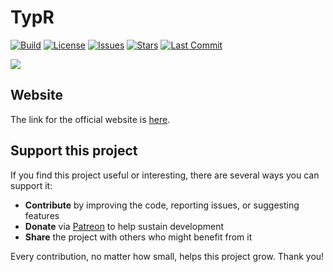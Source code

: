 # TypR
[![Build](https://github.com/we-data-ch/typr/actions/workflows/ci.yml/badge.svg)](https://github.com/we-data-ch/typr/actions/workflows/ci.yml)
[![License](https://img.shields.io/github/license/we-data-ch/typr)](./LICENSE)
[![Issues](https://img.shields.io/github/issues/we-data-ch/typr)](https://github.com/we-data-ch/typr/issues)
[![Stars](https://img.shields.io/github/stars/we-data-ch/typr)](https://github.com/we-data-ch/typr/stargazers)
[![Last Commit](https://img.shields.io/github/last-commit/we-data-ch/typr)](https://github.com/we-data-ch/typr/commits/main)
 
![](images/TypR_logo.png)

## Website

The link for the official website is [here](https://fabricehategekimana.github.io/typr.github.io/build/).


## Support this project

If you find this project useful or interesting, there are several ways you can support it:

- **Contribute** by improving the code, reporting issues, or suggesting features  
- **Donate** via [Patreon](https://patreon.com/FabriceHategekimana?utm_medium=unknown&utm_source=join_link&utm_campaign=creatorshare_creator&utm_content=copyLink) to help sustain development  
- **Share** the project with others who might benefit from it

Every contribution, no matter how small, helps this project grow. Thank you!
